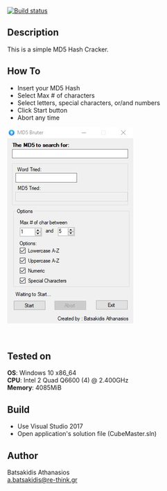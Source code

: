 [![Build status](https://ci.appveyor.com/api/projects/status/hctwkffjvt2wblr1?svg=true)](https://ci.appveyor.com/project/abatsakidis/md5-bruter)

## Description ##

This is a simple MD5 Hash Cracker. 

## How To ##

* Insert your MD5 Hash
* Select Max # of characters 
* Select letters, special characters, or/and numbers
* Click Start button
* Abort any time

![Alt text](/Screen/Screenshot.jpg?raw=true "MD5 Bruter")

<br>

## Tested on ##

**OS**: Windows 10 x86_64 <br>
**CPU**: Intel 2 Quad Q6600 (4) @ 2.400GHz <br>
**Memory**: 4085MiB <br>

## Build ##

* Use Visual Studio 2017<br>
* Open application's solution file (CubeMaster.sln)<br>

## Author ##

Batsakidis Athanasios<br>
a.batsakidis@re-think.gr
